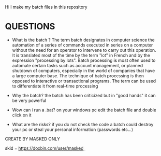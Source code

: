 Hi I make my batch files in this repository

# QUESTIONS

- What is the batch ?
The term batch designates in computer science the automation of a series of commands executed in series on a computer without the need for an operator to intervene to carry out this operation.
It is translated most of the time by the term "lot" in French and by the expression "processing by lots".
Batch processing is most often used to automate certain tasks such as account management, or planned shutdown of computers,
especially in the world of companies that have a large computer base. The technique of batch processing is then opposed to interactive or transactional programs.
The term can be used to differentiate it from real-time processing

- Why the batch?
the batch has been criticized but in "good hands" it can be very powerful

- Wow can i run a .bat?
on your windows pc edit the batch file and double click on it

- What are the risks?
if you do not check the code a batch could destroy your pc or steal your personal information (passwords etc...)

CREATE BY MASKED ONLY

skid = https://doxbin.com/user/masked_
